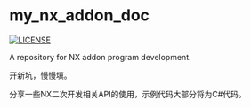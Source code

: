# my_nx_addon_doc

[![LICENSE](https://img.shields.io/badge/license-Anti%20996-blue.svg?style=flat-square)](https://github.com/996icu/996.ICU/blob/master/LICENSE)  

A repository for NX addon program development.  

开新坑，慢慢填。

分享一些NX二次开发相关API的使用，示例代码大部分将为C#代码。